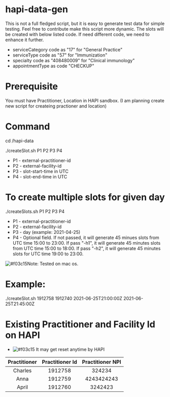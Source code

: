 # hapi-data-gen
This is not a full fledged script, but it is easy to generate test data for simple testing. Feel free to contribute make this script more dynamic.
The slots will be created with below listed code. If need different code, we need to enhance it further.

- serviceCategory code as "17" for "General Practice"
- serviceType code as "57" for "Immunization"
- specialty code as "408480009" for "Clinical immunology"
- appointmentType as code "CHECKUP"

# Prerequisite 
You must have Practitioner, Location in HAPI sandbox. (I am planning create new script for createing practioner and location)

# Command
cd <cloned dir>/hapi-data
  
./createSlot.sh P1 P2 P3 P4

- P1 - external-practitioner-id
- P2 - external-facility-id
- P3 - slot-start-time in UTC
- P4 - slot-end-time in UTC

# To create multiple slots for given day

./createSlots.sh P1 P2 P3 P4

- P1 - external-practitioner-id
- P2 - external-facility-id
- P3 - day (example: 2021-04-25)
- P4 - Optional field. If not passed, it will generate 45 minues slots from UTC time 15:00 to 23:00. If pass "-h1", it will generate 45 minutes slots from UTC time 15:00 to 18:00. If pass "-h2", it will generate 45 minutes slots for UTC time 19:00 to 23:00.


![#f03c15](https://via.placeholder.com/15/f03c15/000000?text=+)Note: Tested on mac os.

# Example:  
./createSlot.sh 1912758 1912740 2021-06-25T21:00:00Z 2021-06-25T21:45:00Z


# Existing Practitioner and Facility Id on HAPI
- ![#f03c15](https://via.placeholder.com/15/f03c15/000000?text=+) It may get reset anytime by HAPI

| Practitioner | Practitioner Id |  Practitioner NPI  |
| :---:   | :---:   | :-: |
| Charles | 1912758 | 324234 |
| Anna | 1912759 | 4243424243 |
| April | 1912760 | 3242423 |
